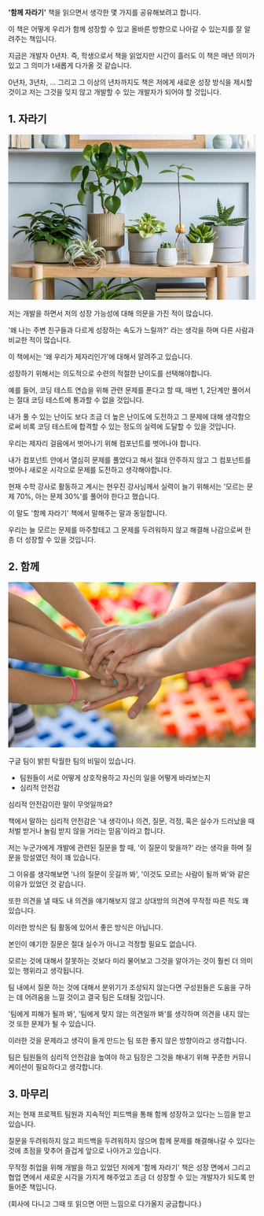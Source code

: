<b>'함께 자라기'</b> 책을 읽으면서 생각한 몇 가지를 공유해보려고 합니다.

이 책은 어떻게 우리가 함께 성장할 수 있고 올바른 방향으로 나아갈 수 있는지를 잘 알려주는 책입니다.

지금은 개발자 0년차. 즉, 학생으로서 책을 읽었지만 시간이 흘러도 이 책은 매년 의미가 있고 그 의미가 t새롭게 다가올 것 같습니다.

0년차, 3년차, ... 그리고 그 이상의 년차까지도 책은 저에게 새로운 성장 방식을 제시할 것이고 저는 그것을 잊지 않고 개발할 수 있는 개발자가 되어야 할 것입니다.


## 1. 자라기

![](image/1.jpeg)

저는 개발을 하면서 저의 성장 가능성에 대해 의문을 가진 적이 많습니다.

'왜 나는 주변 친구들과 다르게 성장하는 속도가 느릴까?' 라는 생각을 하며 다른 사람과 비교한 적이 많습니다.

이 책에서는 '왜 우리가 제자리인가'에 대해서 알려주고 있습니다.

성장하기 위해서는 의도적으로 수련의 적절한 난이도를 선택해야합니다.

예를 들어, 코딩 테스트 연습을 위해 관련 문제를 푼다고 할 때, 매번 1, 2단계만 풀어서는 절대 코딩 테스트에 통과할 수 없을 것입니다.

내가 풀 수 있는 난이도 보다 조금 더 높은 난이도에 도전하고 그 문제에 대해 생각함으로써 비록 코딩 테스트에 합격할 수 있는 정도의 실력에 도달할 수 있을 것입니다.

우리는 제자리 걸음에서 벗어나기 위해 컴포넌트를 벗어나야 합니다.

내가 컴포넌트 안에서 열심히 문제를 풀었다고 해서 절대 안주하지 않고 그 컴포넌트를 벗어나 새로운 시각으로 문제를 도전하고 생각해야합니다.

현재 수학 강사로 활동하고 계시는 현우진 강사님께서 실력이 늘기 위해서는 '모르는 문제 70%, 아는 문제 30%'를 풀어야 한다고 했습니다.

이 말도 '함께 자라기' 책에서 말해주는 말과 동일합니다.

우리는 늘 모르는 문제를 마주할테고 그 문제를 두려워하지 않고 해결해 나감으로써 한 층 더 성장할 수 있을 것입니다.


## 2. 함께

![](image/2.jpg)

구글 팀이 밝힌 탁월한 팀의 비밀이 있습니다.

* 팀원들이 서로 어떻게 상호작용하고 자신의 일을 어떻게 바라보는지
* 심리적 안전감

심리적 안전감이란 말이 무엇일까요?

책에서 말하는 심리적 안전감은 '내 생각이나 의견, 질문, 걱정, 혹은 실수가 드러났을 때 처벌 받거나 놀림 받지 않을 거라는 믿음'이라고 합니다.

저는 누군가에게 개발에 관련된 질문을 할 때, '이 질문이 맞을까?' 라는 생각을 하며 질문을 망설였던 적이 꽤 있습니다.



그 이유를 생각해보면 '나의 질문이 웃길까 봐', '이것도 모르는 사람이 될까 봐'와 같은 이유가 있었던 것 같습니다.

또한 의견을 낼 때도 내 의견을 얘기해보지 않고 상대방의 의견에 무작정 따른 적도 꽤 있습니다.

이러한 방식은 팀 활동에 있어서 좋은 방식은 아닙니다.

본인이 얘기한 질문은 절대 실수가 아니고 걱정할 필요도 없습니다.

모르는 것에 대해서 잘못하는 것보다 미리 물어보고 그것을 알아가는 것이 훨씬 더 의미 있는 행위라고 생각됩니다.

팀 내에서 질문 하는 것에 대해서 분위기가 조성되지 않는다면 구성원들은 도움을 구하는 데 어려움을 느낄 것이고 결국 팀은 도태될 것입니다.

'팀에게 피해가 될까 봐', '팀에게 맞지 않는 의견일까 봐'를 생각하며 의견을 내지 않는 것 또한 문제가 될 수 있습니다.

이러한 것을 문제라고 생각이 들게 만드는 팀 또한 좋지 않은 방향이라고 생각합니다.

팀은 팀원들의 심리적 안전감을 높여야 하고 팀장은 그것을 해내기 위해 꾸준한 커뮤니케이션이 필요하다고 생각합니다.

## 3. 마무리

저는 현재 프로젝트 팀원과 지속적인 피드백을 통해 함께 성장하고 있다는 느낌을 받고 있습니다.

질문을 두려워하지 않고 피드백을 두려워하지 않으며 함께 문제를 해결해나갈 수 있다는 것에 초점을 맞추어 즐겁게 앞으로 나아가고 있습니다.

무작정 취업을 위해 개발을 하고 있었던 저에게 '함께 자라기' 책은 성장 면에서 그리고 협업 면에서 새로운 시각을 가지게 해주었고 조금 더 성장할 수 있는 개발자가 되도록 만들어준 책입니다.

(회사에 다니고 그때 또 읽으면 어떤 느낌으로 다가올지 궁금합니다.)
